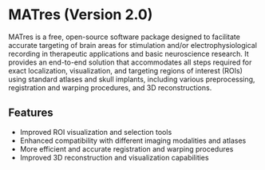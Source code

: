 # MATres (Version 2.0)

MATres is a free, open-source software package designed to facilitate accurate targeting of brain areas for stimulation and/or electrophysiological recording in therapeutic applications and basic neuroscience research. It provides an end-to-end solution that accommodates all steps required for exact localization, visualization, and targeting regions of interest (ROIs) using standard atlases and skull implants, including various preprocessing, registration and warping procedures, and 3D reconstructions.

## Features

* Improved ROI visualization and selection tools
* Enhanced compatibility with different imaging modalities and atlases
* More efficient and accurate registration and warping procedures
* Improved 3D reconstruction and visualization capabilities
